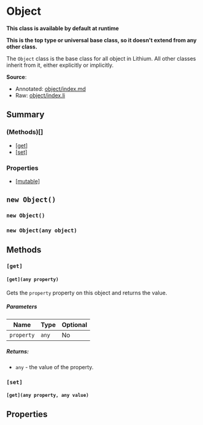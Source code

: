 # Object

**This class is available by default at runtime**

**This is the top type or universal base class, so it doesn't extend from any other class.**

The `Object` class is the base class for all object in Lithium. All other classes inherit from it, either explicitly or implicitly.

**Source**: 
*	Annotated: [object/index.md](../../../lib/object/index.md)
*	Raw: [object/index.li](../../../lib/object/index.li)

## Summary

### (Methods)[]

*	[[get]](#get)
*	[[set]](#set)

### Properties

*	[[mutable]](mutable)

## `new Object()`

### `new Object()`

### `new Object(any object)`

## Methods

### `[get]`

#### `[get](any property)`

Gets the `property` property on this object and returns the value.

##### Parameters

| Name       | Type  | Optional |
|------------|-------|----------|
| `property` | `any` | No       |

##### Returns:

*	`any` - the value of the property.

### `[set]`

#### `[get](any property, any value)`

## Properties

